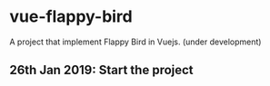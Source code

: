 # vue-flappy-bird
A project that implement Flappy Bird in Vuejs. (under development)

## 26th Jan 2019: Start the project

